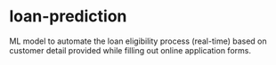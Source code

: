 # loan-prediction
ML model to automate the loan eligibility process (real-time)  based on customer detail provided while filling out online application forms.
